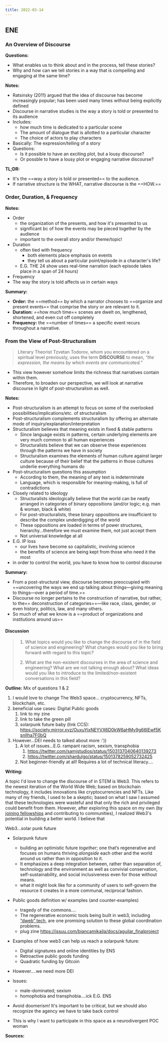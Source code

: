 ```yaml
---
title: 2022-03-14
---
```

## ENE
### An Overview of Discourse
**Questions:**
- What enables us to think about and in the process, tell these stories?
- Why and how can we tell stories in a way that is compelling and engaging at the same time?

**Notes:**
- Ratsinsky (2011) argued that the idea of discourse has become increasingly popular; has been used many times without being explicitly defined
- Discourse in narrative studies is the way a story is told or presented to its audience
- Includes:
	- how much time is dedicated to a particular scene
	- The amount of dialogue that is allotted to a particular character
	- The choice of actors to play characters
- Basically: The expression/telling of a story
- Questions:
	- Is it possible to have an exciting plot, but a lousy discourse? 
	- Or possble to have a lousy plot or engaging narrative discourse?

**TL;DR:**
- It's the ==way a story is told or presented== to the audience. 
-  If narrative structure is the WHAT, narrative discourse is the ==HOW.==

### Order, Duration, & Frequency
**Notes:**
- Order
	- the organization of the presents, and how it's presented to us
	- significant bc of how the events may be pieced together by the audience
	- important to the overall story and/or theme/topic!
- Duration
	- often tied with frequency
		- both elements place emphasis on events
		- they tell us about a particular point/episode in a character's life?
	- E.G. THE 24 show uses real-time narration (each episode takes place in a span of 24 hours)
- Frequency
- The way the story is told affects us in certain ways

**Summary:**
- **Order:** the ==method== by which a narrator chooses to ==organize and present events== that comprise the story or are relevant to it.
- **Duration:** ==how much time== scenes are dwelt on, lengthened, shortened, and even cut off completely
- **Frequency:** the ==number of times== a specific event recurs throughout a narrative.

### From the View of Post-Structuralism
> Literary Theorist Tzvetan Todorov, whom you encountered on a spiritual level previously, uses the term **DISCOURSE** to mean, _“the expression, the means by which events are communicated.”_

- This view however somehow limits the richness that narratives contain within them. 
- Therefore, to broaden our perspective, we will look at narrative discourse in light of post-structuralism as well. 

**Notes:**
- Post-structuralism is an attempt to focus on some of the overlooked possibilities/implications/etc. of structuralism
- Post-structuralism complements structuralism by offering an alternate mode of inquiry/explanation/interpretation
- Structuralism believes that meaning exists in fixed & stable patterns
	- Since language exists in patterns, certain underlying elements are very much common to all human experiences
	- Structuralists believe that we can observe these experiences through the patterns we have in society
	- Structuralism examines the elements of human culture against larger culture because of their belief that the patterns in those cultures underlie everything humans do
- Post-structuralism questions this assumption
	- According to them, the meaning of any text is indeterminate
	- Language, which is responsible for meaning-making, is full of contradictions
- Closely related to ideology
	- Structuralists ideologically believe that the world can be neatly arranged in categories of binary oppositions (and/or logic; e.g. man & woman, black & white)
	- For post-structuralists, these binary oppositions are insufficient to describe the complex underdigging of the world
	- These oppositions are loaded in terms of power structures, hierarchy...therefore we must examine them, not just accept them
	- Not universal knowledge at all
- E.G. IP loss
	- our lives have become so capitalistic, involving science
	- the benefits of science are being kept from those who need it the most
- in order to control the world, you have to know how to control discourse

**Summary:**
- From a post-structural view, discourse becomes preoccupied with ==uncovering the ways we end up talking about things—giving meaning to things—over a period of time.==
- Discourse no longer pertains to the construction of narrative, but rather, to the== deconstruction of categories==—like race, class, gender, or even history, politics, law, and many others.
-  So much of what we know is a ==product of organizations and institutions around us==

#### Discussion

> 1. What topics would you like to change the discourse of in the field of science and engineering? What changes would you like to bring forward with regard to this topic?
> 
> 2. What are the non-existent discourses in the area of science and engineering? What are we not talking enough about? What ideas would you like to introduce to the limited/non-existent conversations in this field?

**Outline:**
Mix of questions 1 & 2
1. I would love to change The Web3 space... cryptocurrency, NFTs, blockchain, etc. 
2. beneficial use cases: Digital Public goods
	1. link to my zine
	2. link to take the green pill
	3. solarpunk future baby (link CCS): https://society.mirror.xyz/OuxuYixNEYVX6D0kW6aHMy9g66lEwf5KsnlIha7F0bQ
4. However...DEI needs to talked about more :'))
	1. A lot of issues...E.G. rampant racism, sexism, transphobia
		1. https://twitter.com/samjstudios/status/1503137040640139273
		2. https://twitter.com/shardulgo/status/1501378259052732425
	2. Not beginner-friendly at all! Requires a lot of technical literacy....


**Writing:**

A topic I'd love to change the discourse of in STEM is Web3. This refers to the newest iteration of the World Wide Web; based on blockchain technology, it includes innovations like cryptocurrencies and NFTs. Like many of my friends, I used to be a skeptic; based on what I saw I assumed that these technologies were wasteful and that only the rich and privileged could benefit from them. However, after exploring this space on my own (by [joining fellowships](https://kernel.community) and contributing to communities), I realized Web3's potential in building a better world. I believe that

Web3...solar punk future


- Solarpunk future
	-  building an optimistic future *together*; one that’s regenerative and focuses on humans thriving *alongside* each other and the world around us rather than in opposition to it.
	- It emphasizes a deep integration between, rather than separation of, technology and the environment as well as convivial conservation, self-sustainability, and social inclusiveness even for those without means. 
	- what it might look like for a community of users to self-govern the resource it creates in a more communal, reciprocal fashion.
- Public goods definition w/ examples (and counter-examples)
	- tragedy of the commons....
	- The regenerative economic tools being built in web3, including [“dweb” tech](https://getdweb.net/principles/), are one promising solution to these global coordination problems.
	- plug zine https://issuu.com/biancamikaila/docs/aguilar_finalproject
- Examples of how web3 can help us reach a solarpunk future:
	- Digital signatures and online identities by ENS
	- Retroactive public goods funding
	- Quadratic funding by Gitcoin


- However....we need more DEI
- Issues:
	- male-dominated; sexism
	- homophobia and transphobia....ick E.G. ENS
- Avoid doomerism! It's important to be critical, but we should also recognize the agency we have to take back control
- This is why I want to participate in this space as a neurodivergent POC woman

**Sources:**


